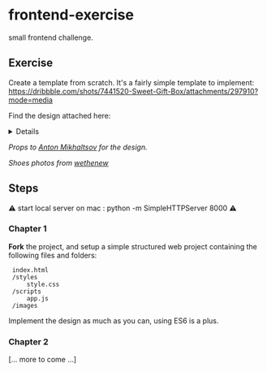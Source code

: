 # frontend-exercise
small frontend challenge.

## Exercise 
Create a template from scratch. 
It's a fairly simple template to implement: https://dribbble.com/shots/7441520-Sweet-Gift-Box/attachments/297910?mode=media

Find the design attached here:
<details>
  
![](https://cdn.dribbble.com/users/953678/screenshots/7441520/media/a7d7c983f58b3a95dcc6c5f3509722d6.png) 

</details>

_Props to [Anton Mikhaltsov](https://dribbble.com/mikhaltsov23) for the design._

_Shoes photos from [wethenew](https://wethenew.com/)_

## Steps

⚠ start local server on mac : python -m SimpleHTTPServer 8000 ⚠

### Chapter 1
**Fork** the project, and setup a simple structured web project containing the following files and folders: 
```
 index.html
 /styles
     style.css
 /scripts
     app.js
 /images
```

Implement the design as much as you can, using ES6 is a plus.

### Chapter 2
[... more to come ...]
